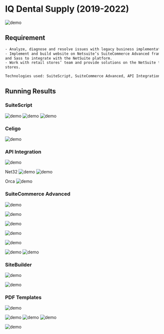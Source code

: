 # IQ Dental Supply (2019-2022)

![demo](/img/iq_int_0.jpg)

## Requirement

```bash
- Analyze, diagnose and resolve issues with legacy business implementation and new requirements.
- Implement and build website on Netsuite’s SuiteCommerce Advanced framework using Backbone.js
and Sass to integrate with the NetSuite platform.
- Work with retail stores’ team and provide solutions on the NetSuite to integrate those retail
stores.

Technologies used: SuiteScript, SuiteCommerce Advanced, API Integration, SiteBuilder, Celigo

```

## Running Results

### SuiteScript

![demo](/img/iq_script_smart_1.jpg)
![demo](/img/iq_script_smart_2.jpg)
![demo](/img/iq_script_smart_3.jpg)

### Celigo

![demo](/img/iq_celigo.png)

### API Integration

![demo](/img/iq_int_0.jpg)

Net32
![demo](/img/iq_int_net32_0.jpg)
![demo](/img/iq_int_net32.jpg)

Orca
![demo](/img/iq_int_orca.png)

### SuiteCommerce Advanced

![demo](/img/iq_sca_0.jpg)

![demo](/img/iq_sca_1.png)

![demo](/img/iq_sca_2.png)

![demo](/img/iq_sca_3.png)

![demo](/img/iq_sca_4.png)

![demo](/img/iq_sca_5.png)
![demo](/img/iq_sca_6.png)

### SiteBuilder

![demo](/img/iq_sitebuilder_reorder.png)

![demo](/img/iq_sitebuilder_login.jpg)

### PDF Templates

![demo](/img/iq_pdf_0.png)

![demo](/img/iq_pdf_2.png)
![demo](/img/iq_pdf_1.png)
![demo](/img/iq_pdf_3.png)

![demo](/img/iq_pdf_4.png)

